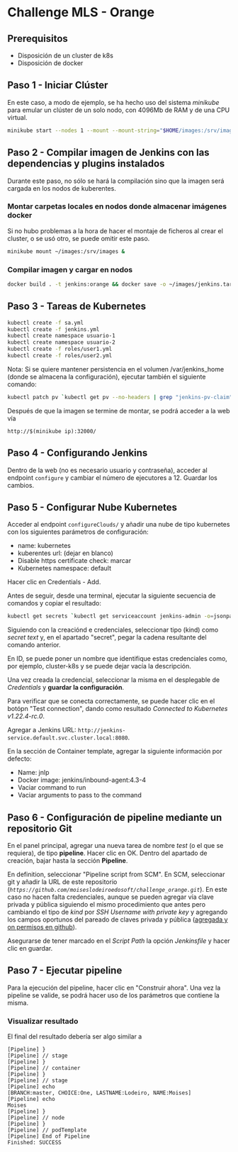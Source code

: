 # Challenge MLS - Orange

## Prerequisitos

- Disposición de un cluster de k8s
- Disposición de docker

## Paso 1 - Iniciar Clúster

En este caso, a modo de ejemplo, se ha hecho uso del sistema _minikube_ para emular un clúster de un solo nodo, con 4096Mb de RAM y de una CPU virtual.

```sh
minikube start --nodes 1 --mount --mount-string="$HOME/images:/srv/images" --memory 4096 --cpus=2 --addons=ingress --kubernetes-version=latest --extra-config=apiserver.feature-gates=RemoveSelfLink=false
```

## Paso 2 - Compilar imagen de Jenkins con las dependencias y plugins instalados

Durante este paso, no sólo se hará la compilación sino que la imagen será cargada en los nodos de kuberentes.

### Montar carpetas locales en nodos donde almacenar imágenes docker

Si no hubo problemas a la hora de hacer el montaje de ficheros al crear el cluster, o se usó otro, se puede omitir este paso.

```sh
minikube mount ~/images:/srv/images &
```

### Compilar imagen y cargar en nodos

```sh
docker build . -t jenkins:orange && docker save -o ~/images/jenkins.tar.gz jenkins:orange && for nodeName in `minikube node list | tr '\t' ' ' | cut -d ' ' -f1`; do minikube ssh -n $nodeName "sudo docker load -i /srv/images/jenkins.tar.gz"; done;
```

## Paso 3 - Tareas de Kubernetes

```sh
kubectl create -f sa.yml
kubectl create -f jenkins.yml
kubectl create namespace usuario-1
kubectl create namespace usuario-2
kubectl create -f roles/user1.yml
kubectl create -f roles/user2.yml
```

Nota: Si se quiere mantener persistencia en el volumen /var/jenkins_home (donde se almacena la configuración), ejecutar también el siguiente comando:

```sh
kubectl patch pv `kubectl get pv --no-headers | grep "jenkins-pv-claim" | cut -d" " -f1` -p '{"spec":{"persistentVolumeReclaimPolicy":"Retain"}}'
```

Después de que la imagen se termine de montar, se podrá acceder a la web vía

`http://$(minikube ip):32000/`

## Paso 4 - Configurando Jenkins

Dentro de la web (no es necesario usuario y contraseña), acceder al endpoint `configure` y cambiar el número de ejecutores a 12. Guardar los cambios.

## Paso 5 - Configurar Nube Kubernetes

Acceder al endpoint `configureClouds/` y añadir una nube de tipo kubernetes con los siguientes parámetros de configuración:

- name: kubernetes
- kuberentes url: (dejar en blanco)
- Disable https certificate check: marcar
- Kubernetes namespace: default

Hacer clic en Credentials - Add.

Antes de seguir, desde una terminal, ejecutar la siguiente secuencia de comandos y copiar el resultado:

```sh
kubectl get secrets `kubectl get serviceaccount jenkins-admin -o=jsonpath='{.secrets[0].name}' -n default` -o=jsonpath='{.data.token}' -n default | base64 -d
```

Siguiendo con la creaciónd e credenciales, seleccionar tipo (kind) como _secret text_ y, en el apartado "secret", pegar la cadena resultante del comando anterior.

En ID, se puede poner un nombre que identifique estas credenciales como, por ejemplo, cluster-k8s y se puede dejar vacía la descripción.

Una vez creada la credencial, seleccionar la misma en el desplegable de _Credentials_ y **guardar la configuración**.

Para verificar que se conecta correctamente, se puede hacer clic en el botópn "Test connection", dando como resultado _Connected to Kubernetes v1.22.4-rc.0_.

Agregar a Jenkins URL: `http://jenkins-service.default.svc.cluster.local:8080`.

En la sección de Container template, agregar la siguiente información por defecto:

- Name: jnlp
- Docker image: jenkins/inbound-agent:4.3-4
- Vaciar command to run
- Vaciar arguments to pass to the command

## Paso 6 - Configuración de pipeline mediante un repositorio Git

En el panel principal, agregar una nueva tarea de nombre _test_ (o el que se requiera), de tipo **pipeline**. Hacer clic en OK.
Dentro del apartado de creación, bajar hasta la sección **Pipeline**.

En definition, seleccionar "Pipeline script from SCM". En SCM, seleccionar git y añadir la URL de este repositorio (_`https://github.com/moiseslodeiroedosoft/challenge_orange.git`_). En este caso no hacen falta credenciales, aunque se pueden agregar vía clave privada y pública siguiendo el mismo procedimiento que antes pero cambiando el tipo de _kind_ por _SSH Username with private key_ y agregando los campos oportunos del pareado de claves privada y pública ([agregada y on permisos en github](https://docs.github.com/es/authentication/connecting-to-github-with-ssh/generating-a-new-ssh-key-and-adding-it-to-the-ssh-agent)).

Asegurarse de tener marcado en el _Script Path_ la opción _Jenkinsfile_ y hacer clic en guardar.

## Paso 7 - Ejecutar pipeline

Para la ejecución del pipeline, hacer clic en "Construir ahora". Una vez la pipeline se valide, se podrá hacer uso de los parámetros que contiene la misma.

### Visualizar resultado

El final del resultado debería ser algo similar a

```
[Pipeline] }
[Pipeline] // stage
[Pipeline] }
[Pipeline] // container
[Pipeline] }
[Pipeline] // stage
[Pipeline] echo
[BRANCH:master, CHOICE:One, LASTNAME:Lodeiro, NAME:Moises]
[Pipeline] echo
Moises
[Pipeline] }
[Pipeline] // node
[Pipeline] }
[Pipeline] // podTemplate
[Pipeline] End of Pipeline
Finished: SUCCESS
```
